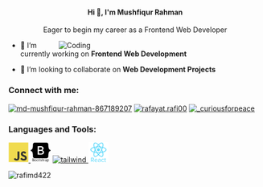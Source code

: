 <h4 align="center">Hi 👋, I'm Mushfiqur Rahman</h4>
<p align="center">Eager to begin my career as a Frontend Web Developer</p>

<img align="right" alt="Coding" width="404" src="https://media.tenor.com/CeDk6XdCgOUAAAAi/develop-web.gif">


- 🔭 I’m currently working on **Frontend Web Development**

- 👯 I’m looking to collaborate on **Web Development Projects**


<h3 align="left">Connect with me:</h3>
<p align="left">
<a href="https://linkedin.com/in/md-mushfiqur-rahman-867189207" target="blank"><img align="center" src="https://raw.githubusercontent.com/rahuldkjain/github-profile-readme-generator/master/src/images/icons/Social/linked-in-alt.svg" alt="md-mushfiqur-rahman-867189207" height="30" width="40" /></a>
<a href="https://fb.com/rafayat.rafi00" target="blank"><img align="center" src="https://raw.githubusercontent.com/rahuldkjain/github-profile-readme-generator/master/src/images/icons/Social/facebook.svg" alt="rafayat.rafi00" height="30" width="40" /></a>
<a href="https://instagram.com/_curiousforpeace" target="blank"><img align="center" src="https://raw.githubusercontent.com/rahuldkjain/github-profile-readme-generator/master/src/images/icons/Social/instagram.svg" alt="_curiousforpeace" height="30" width="40" /></a>
</p>
<h3 align="left">Languages and Tools:</h3>
<p align="left"> <a href="https://developer.mozilla.org/en-US/docs/Web/JavaScript" target="_blank" rel="noreferrer"> <img src="https://raw.githubusercontent.com/devicons/devicon/master/icons/javascript/javascript-original.svg" alt="javascript" width="40" height="40"/> </a> 
 <a href="https://getbootstrap.com" target="_blank" rel="noreferrer"> <img src="https://raw.githubusercontent.com/devicons/devicon/master/icons/bootstrap/bootstrap-plain-wordmark.svg" alt="bootstrap" width="40" height="40"/></a> 
  <a href="https://tailwindcss.com/" target="_blank" rel="noreferrer"> <img src="https://www.vectorlogo.zone/logos/tailwindcss/tailwindcss-icon.svg" alt="tailwind" width="40" height="40"/> </a>
  <a href="https://reactjs.org/" target="_blank" rel="noreferrer"> <img src="https://raw.githubusercontent.com/devicons/devicon/master/icons/react/react-original-wordmark.svg" alt="react" width="40" height="40"/> </a>
<p align="left"> <img src="https://komarev.com/ghpvc/?username=rafimd422&label=Profile%20views&color=0e75b6&style=flat" alt="rafimd422" /> </p>
